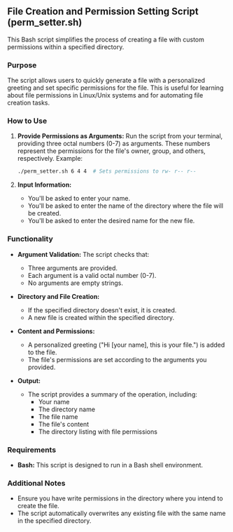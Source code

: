 ## File Creation and Permission Setting Script (perm_setter.sh)

This Bash script simplifies the process of creating a file with custom permissions within a specified directory.

### Purpose

The script allows users to quickly generate a file with a personalized greeting and set specific permissions for the file. This is useful for learning about file permissions in Linux/Unix systems and for automating file creation tasks.

### How to Use

1. **Provide Permissions as Arguments:** Run the script from your terminal, providing three octal numbers (0-7) as arguments. These numbers represent the permissions for the file's owner, group, and others, respectively. 
 Example:
   ```bash
   ./perm_setter.sh 6 4 4  # Sets permissions to rw- r-- r--
   ```
   
2. **Input Information:**
   * You'll be asked to enter your name.
   * You'll be asked to enter the name of the directory where the file will be created.
   * You'll be asked to enter the desired name for the new file.

### Functionality

* **Argument Validation:** The script checks that:
    * Three arguments are provided.
    * Each argument is a valid octal number (0-7).
    * No arguments are empty strings.

* **Directory and File Creation:**
    * If the specified directory doesn't exist, it is created.
    * A new file is created within the specified directory.

* **Content and Permissions:**
    * A personalized greeting ("Hi [your name], this is your file.") is added to the file.
    * The file's permissions are set according to the arguments you provided.

* **Output:**
    * The script provides a summary of the operation, including:
        * Your name
        * The directory name
        * The file name
        * The file's content
        * The directory listing with file permissions

### Requirements

* **Bash:** This script is designed to run in a Bash shell environment.

### Additional Notes

* Ensure you have write permissions in the directory where you intend to create the file.
* The script automatically overwrites any existing file with the same name in the specified directory.